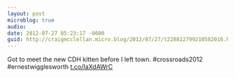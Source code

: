 ```yaml
---
layout: post
microblog: true
audio: 
date: 2012-07-27 05:23:17 -0600
guid: http://craigmcclellan.micro.blog/2012/07/27/t228812799210582016.html
---
```

Got to meet the new CDH kitten before I left town. #crossroads2012 #ernestwigglesworth [t.co/IaXdAWrC](http://t.co/IaXdAWrC)
